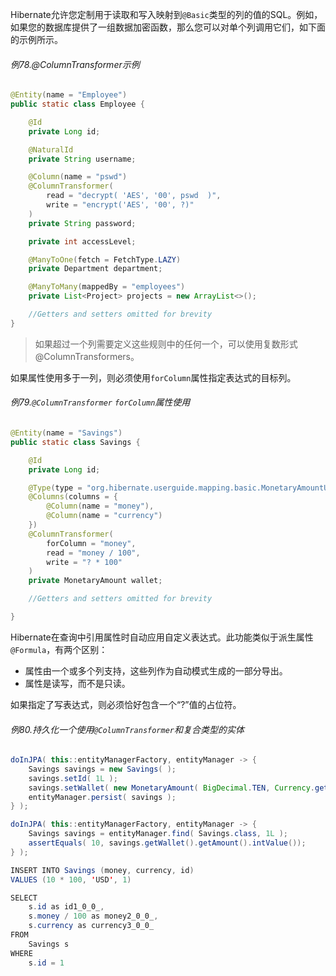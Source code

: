 Hibernate允许您定制用于读取和写入映射到`@Basic`类型的列的值的SQL。例如，如果您的数据库提供了一组数据加密函数，那么您可以对单个列调用它们，如下面的示例所示。

###### 例78.@ColumnTransformer示例

```java
@Entity(name = "Employee")
public static class Employee {

    @Id
    private Long id;

    @NaturalId
    private String username;

    @Column(name = "pswd")
    @ColumnTransformer(
        read = "decrypt( 'AES', '00', pswd  )",
        write = "encrypt('AES', '00', ?)"
    )
    private String password;

    private int accessLevel;

    @ManyToOne(fetch = FetchType.LAZY)
    private Department department;

    @ManyToMany(mappedBy = "employees")
    private List<Project> projects = new ArrayList<>();

    //Getters and setters omitted for brevity
}
```

> 如果超过一个列需要定义这些规则中的任何一个，可以使用复数形式@ColumnTransformers。

如果属性使用多于一列，则必须使用`forColumn`属性指定表达式的目标列。

###### 例79.`@ColumnTransformer` `forColumn`属性使用

```java
@Entity(name = "Savings")
public static class Savings {

    @Id
    private Long id;

    @Type(type = "org.hibernate.userguide.mapping.basic.MonetaryAmountUserType")
    @Columns(columns = {
        @Column(name = "money"),
        @Column(name = "currency")
    })
    @ColumnTransformer(
        forColumn = "money",
        read = "money / 100",
        write = "? * 100"
    )
    private MonetaryAmount wallet;

    //Getters and setters omitted for brevity

}
```

Hibernate在查询中引用属性时自动应用自定义表达式。此功能类似于派生属性`@Formula`，有两个区别：

* 属性由一个或多个列支持，这些列作为自动模式生成的一部分导出。
* 属性是读写，而不是只读。

如果指定了写表达式，则必须恰好包含一个“?”值的占位符。

###### 例80.持久化一个使用`@ColumnTransformer`和复合类型的实体

```java
doInJPA( this::entityManagerFactory, entityManager -> {
    Savings savings = new Savings( );
    savings.setId( 1L );
    savings.setWallet( new MonetaryAmount( BigDecimal.TEN, Currency.getInstance( Locale.US ) ) );
    entityManager.persist( savings );
} );

doInJPA( this::entityManagerFactory, entityManager -> {
    Savings savings = entityManager.find( Savings.class, 1L );
    assertEquals( 10, savings.getWallet().getAmount().intValue());
} );
```

```java
INSERT INTO Savings (money, currency, id)
VALUES (10 * 100, 'USD', 1)

SELECT
    s.id as id1_0_0_,
    s.money / 100 as money2_0_0_,
    s.currency as currency3_0_0_
FROM
    Savings s
WHERE
    s.id = 1
```



